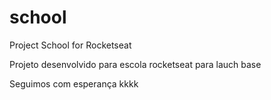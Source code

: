 # school
Project School for Rocketseat

Projeto desenvolvido para escola rocketseat para lauch base 

Seguimos com esperança kkkk
